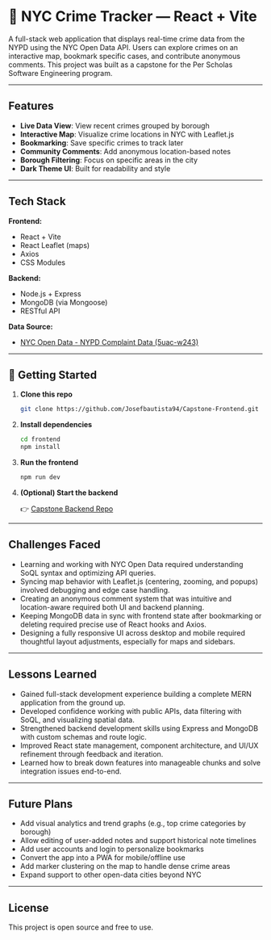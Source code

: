 # 🗽 NYC Crime Tracker — React + Vite

A full-stack web application that displays real-time crime data from the NYPD using the NYC Open Data API. Users can explore crimes on an interactive map, bookmark specific cases, and contribute anonymous comments. This project was built as a capstone for the Per Scholas Software Engineering program.

---

##  Features

-  **Live Data View**: View recent crimes grouped by borough  
-  **Interactive Map**: Visualize crime locations in NYC with Leaflet.js  
-  **Bookmarking**: Save specific crimes to track later  
-  **Community Comments**: Add anonymous location-based notes  
-  **Borough Filtering**: Focus on specific areas in the city  
-  **Dark Theme UI**: Built for readability and style

---

##  Tech Stack

**Frontend:**
- React + Vite
- React Leaflet (maps)
- Axios
- CSS Modules

**Backend:**
- Node.js + Express
- MongoDB (via Mongoose)
- RESTful API

**Data Source:**
- [NYC Open Data - NYPD Complaint Data (5uac-w243)](https://data.cityofnewyork.us/Public-Safety/NYPD-Complaint-Data-Current-Year-To-Date-/5uac-w243)

---

## 🚀 Getting Started

1. **Clone this repo**

   ```bash
   git clone https://github.com/Josefbautista94/Capstone-Frontend.git
   ```

2. **Install dependencies**

   ```bash
   cd frontend
   npm install
   ```

3. **Run the frontend**

   ```bash
   npm run dev
   ```

4. **(Optional) Start the backend**

   👉 [Capstone Backend Repo](https://github.com/Josefbautista94/Capstone-Backend)

---

##  Challenges Faced

- Learning and working with NYC Open Data required understanding SoQL syntax and optimizing API queries.
- Syncing map behavior with Leaflet.js (centering, zooming, and popups) involved debugging and edge case handling.
- Creating an anonymous comment system that was intuitive and location-aware required both UI and backend planning.
- Keeping MongoDB data in sync with frontend state after bookmarking or deleting required precise use of React hooks and Axios.
- Designing a fully responsive UI across desktop and mobile required thoughtful layout adjustments, especially for maps and sidebars.

---

##  Lessons Learned

- Gained full-stack development experience building a complete MERN application from the ground up.
- Developed confidence working with public APIs, data filtering with SoQL, and visualizing spatial data.
- Strengthened backend development skills using Express and MongoDB with custom schemas and route logic.
- Improved React state management, component architecture, and UI/UX refinement through feedback and iteration.
- Learned how to break down features into manageable chunks and solve integration issues end-to-end.

---

##  Future Plans

- Add visual analytics and trend graphs (e.g., top crime categories by borough)
- Allow editing of user-added notes and support historical note timelines
- Add user accounts and login to personalize bookmarks
- Convert the app into a PWA for mobile/offline use
- Add marker clustering on the map to handle dense crime areas
- Expand support to other open-data cities beyond NYC

---

##  License

This project is open source and free to use.
